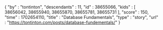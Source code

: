 {
  "by" : "tontinton",
  "descendants" : 11,
  "id" : 38655066,
  "kids" : [ 38656042, 38655940, 38655870, 38655781, 38655731 ],
  "score" : 150,
  "time" : 1702654110,
  "title" : "Database Fundamentals",
  "type" : "story",
  "url" : "https://tontinton.com/posts/database-fundementals/"
}

